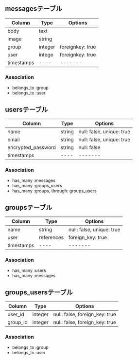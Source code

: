 ## messagesテーブル

|Column|Type|Options|
|------|----|-------|
|body|text|
|image|string|
|group|integer|foreignkey: true|
|user|intege|foreignkey: true|
|timestamps|----|-------|

### Association
- belongs_to :group
- belongs_to :user

## usersテーブル

|Column|Type|Options|
|------|----|-------|
|name|string|null: false, unique: true|
|email|string|null: false, unique: true|
|encrypted_password|string|null: false|
|timestamps|----|-------|

### Association
- has_many :messages
- has_many :groups_users
- has_many :groups, through: groups_users

## groupsテーブル

|Column|Type|Options|
|------|----|-------|
|name|string|null: false, unique: true|
|user|references|foreign_key: true|
|timestamps|----|-------|

### Association
- has_many :users
- has_many :messages

## groups_usersテーブル

|Column|Type|Options|
|------|----|-------|
|user_id|integer|null: false, foreign_key: true|
|group_id|integer|null: false, foreign_key: true|

### Association
- belongs_to :group
- belongs_to :user
